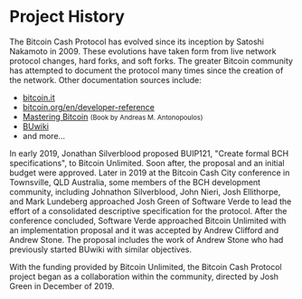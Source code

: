 # Project History

The Bitcoin Cash Protocol has evolved since its inception by Satoshi Nakamoto in 2009.  These evolutions have taken form from live network protocol changes, hard forks, and soft forks.  The greater Bitcoin community has attempted to document the protocol many times since the creation of the network.  Other documentation sources include:

- [bitcoin.it](//bitcoin.it)
- [bitcoin.org/en/developer-reference](//bitcoin.org/en/developer-reference)
- [Mastering Bitcoin](//github.com/bitcoinbook/bitcoinbook) <small>(Book by Andreas M. Antonopoulos)</small>
- [BUwiki](//github.com/bitcoin-unlimited/BUwiki)
- and more...

In early 2019, Jonathan Silverblood proposed BUIP121, "Create formal BCH specifications", to Bitcoin Unlimited. Soon after, the proposal and an initial budget were approved. Later in 2019 at the Bitcoin Cash City conference in Townsville, QLD Australia, some members of the BCH development community, including Johnathon Silverblood, John Nieri, Josh Ellithorpe, and Mark Lundeberg approached Josh Green of Software Verde to lead the effort of a consolidated descriptive specification for the protocol. After the conference concluded, Software Verde approached Bitcoin Unlimited with an implementation proposal and it was accepted by Andrew Clifford and Andrew Stone. The proposal includes the work of Andrew Stone who had previously started BUwiki with similar objectives.

With the funding provided by Bitcoin Unlimited, the Bitcoin Cash Protocol project began as a collaboration within the community, directed by Josh Green in December of 2019.